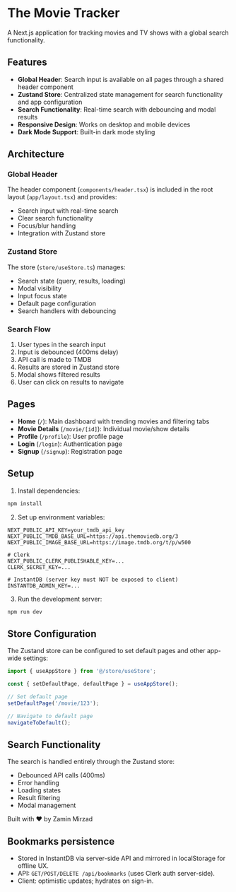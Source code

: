 # The Movie Tracker

A Next.js application for tracking movies and TV shows with a global search functionality.

## Features

- **Global Header**: Search input is available on all pages through a shared header component
- **Zustand Store**: Centralized state management for search functionality and app configuration
- **Search Functionality**: Real-time search with debouncing and modal results
- **Responsive Design**: Works on desktop and mobile devices
- **Dark Mode Support**: Built-in dark mode styling

## Architecture

### Global Header
The header component (`components/header.tsx`) is included in the root layout (`app/layout.tsx`) and provides:
- Search input with real-time search
- Clear search functionality
- Focus/blur handling
- Integration with Zustand store

### Zustand Store
The store (`store/useStore.ts`) manages:
- Search state (query, results, loading)
- Modal visibility
- Input focus state
- Default page configuration
- Search handlers with debouncing

### Search Flow
1. User types in the search input
2. Input is debounced (400ms delay)
3. API call is made to TMDB
4. Results are stored in Zustand store
5. Modal shows filtered results
6. User can click on results to navigate

## Pages

- **Home** (`/`): Main dashboard with trending movies and filtering tabs
- **Movie Details** (`/movie/[id]`): Individual movie/show details
- **Profile** (`/profile`): User profile page
- **Login** (`/login`): Authentication page
- **Signup** (`/signup`): Registration page

## Setup

1. Install dependencies:
```bash
npm install
```

2. Set up environment variables:
```env
NEXT_PUBLIC_API_KEY=your_tmdb_api_key
NEXT_PUBLIC_TMDB_BASE_URL=https://api.themoviedb.org/3
NEXT_PUBLIC_IMAGE_BASE_URL=https://image.tmdb.org/t/p/w500

# Clerk
NEXT_PUBLIC_CLERK_PUBLISHABLE_KEY=...
CLERK_SECRET_KEY=...

# InstantDB (server key must NOT be exposed to client)
INSTANTDB_ADMIN_KEY=...
```

3. Run the development server:
```bash
npm run dev
```

## Store Configuration

The Zustand store can be configured to set default pages and other app-wide settings:

```typescript
import { useAppStore } from '@/store/useStore';

const { setDefaultPage, defaultPage } = useAppStore();

// Set default page
setDefaultPage('/movie/123');

// Navigate to default page
navigateToDefault();
```

## Search Functionality

The search is handled entirely through the Zustand store:
- Debounced API calls (400ms)
- Error handling
- Loading states
- Result filtering
- Modal management

Built with ❤️ by Zamin Mirzad

## Bookmarks persistence

- Stored in InstantDB via server-side API and mirrored in localStorage for offline UX.
- API: `GET/POST/DELETE /api/bookmarks` (uses Clerk auth server-side).
- Client: optimistic updates; hydrates on sign-in.
